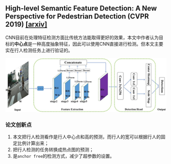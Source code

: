## High-level Semantic Feature Detection: A New Perspective for Pedestrian Detection (CVPR 2019) [\[arxiv\]](https://arxiv.org/abs/1904.02948)

CNN目前在处理特征检测方面比传统方法能取得更好的效果，本文中作者认为目标的**中心点**是一种高度抽象特征，因此可以使用CNN直接进行检测。但本文主要实在行人检测任务上进行验证的。

<p align="center">
  <img src="../../imgs/csp.jpg" alt="CSP framework" width=750px />
</p>

### 论文创新点

1. 本文把行人检测看作是行人中心点和高的预测，而行人的宽可以根据行人的固定比例计算出来；
2. 把行人检测的任务转换成热点图的预测；
3. 是`anchor free`的检测方式，减少了超参数的设置。
